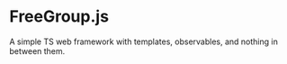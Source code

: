 # FreeGroup.js
A simple TS web framework with templates, observables, and nothing in between them. 
